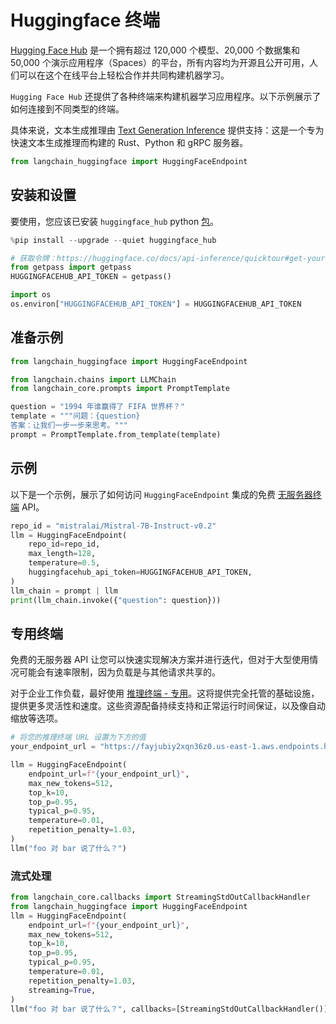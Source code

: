 # Huggingface 终端

[Hugging Face Hub](https://huggingface.co/docs/hub/index) 是一个拥有超过 120,000 个模型、20,000 个数据集和 50,000 个演示应用程序（Spaces）的平台，所有内容均为开源且公开可用，人们可以在这个在线平台上轻松合作并共同构建机器学习。

`Hugging Face Hub` 还提供了各种终端来构建机器学习应用程序。以下示例展示了如何连接到不同类型的终端。

具体来说，文本生成推理由 [Text Generation Inference](https://github.com/huggingface/text-generation-inference) 提供支持：这是一个专为快速文本生成推理而构建的 Rust、Python 和 gRPC 服务器。

```python
from langchain_huggingface import HuggingFaceEndpoint
```

## 安装和设置

要使用，您应该已安装 ``huggingface_hub`` python [包](https://huggingface.co/docs/huggingface_hub/installation)。

```python
%pip install --upgrade --quiet huggingface_hub
```

```python
# 获取令牌：https://huggingface.co/docs/api-inference/quicktour#get-your-api-token
from getpass import getpass
HUGGINGFACEHUB_API_TOKEN = getpass()
```

```python
import os
os.environ["HUGGINGFACEHUB_API_TOKEN"] = HUGGINGFACEHUB_API_TOKEN
```

## 准备示例

```python
from langchain_huggingface import HuggingFaceEndpoint
```

```python
from langchain.chains import LLMChain
from langchain_core.prompts import PromptTemplate
```

```python
question = "1994 年谁赢得了 FIFA 世界杯？"
template = """问题：{question}
答案：让我们一步一步来思考。"""
prompt = PromptTemplate.from_template(template)
```

## 示例

以下是一个示例，展示了如何访问 `HuggingFaceEndpoint` 集成的免费 [无服务器终端](https://huggingface.co/inference-endpoints/serverless) API。

```python
repo_id = "mistralai/Mistral-7B-Instruct-v0.2"
llm = HuggingFaceEndpoint(
    repo_id=repo_id,
    max_length=128,
    temperature=0.5,
    huggingfacehub_api_token=HUGGINGFACEHUB_API_TOKEN,
)
llm_chain = prompt | llm
print(llm_chain.invoke({"question": question}))
```

## 专用终端

免费的无服务器 API 让您可以快速实现解决方案并进行迭代，但对于大型使用情况可能会有速率限制，因为负载是与其他请求共享的。

对于企业工作负载，最好使用 [推理终端 - 专用](https://huggingface.co/inference-endpoints/dedicated)。这将提供完全托管的基础设施，提供更多灵活性和速度。这些资源配备持续支持和正常运行时间保证，以及像自动缩放等选项。

```python
# 将您的推理终端 URL 设置为下方的值
your_endpoint_url = "https://fayjubiy2xqn36z0.us-east-1.aws.endpoints.huggingface.cloud"
```

```python
llm = HuggingFaceEndpoint(
    endpoint_url=f"{your_endpoint_url}",
    max_new_tokens=512,
    top_k=10,
    top_p=0.95,
    typical_p=0.95,
    temperature=0.01,
    repetition_penalty=1.03,
)
llm("foo 对 bar 说了什么？")
```

### 流式处理

```python
from langchain_core.callbacks import StreamingStdOutCallbackHandler
from langchain_huggingface import HuggingFaceEndpoint
llm = HuggingFaceEndpoint(
    endpoint_url=f"{your_endpoint_url}",
    max_new_tokens=512,
    top_k=10,
    top_p=0.95,
    typical_p=0.95,
    temperature=0.01,
    repetition_penalty=1.03,
    streaming=True,
)
llm("foo 对 bar 说了什么？", callbacks=[StreamingStdOutCallbackHandler()])
```